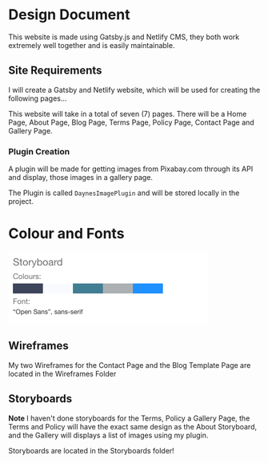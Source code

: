 # Design Document

This website is made using Gatsby.js and Netlify CMS, they both work extremely well together and is easily maintainable.

## Site Requirements

I will create a Gatsby and Netlify website, which will be used for creating the following pages...

This website will take in a total of seven (7) pages. There will be a Home Page, About Page, Blog Page, Terms Page, Policy Page, Contact Page and Gallery Page.

### Plugin Creation

A plugin will be made for getting images from Pixabay.com through its API and display, those images in a gallery page.

The Plugin is called `DaynesImagePlugin` and will be stored locally in the project.

# Colour and Fonts

<img src="./color-font.png">

## Wireframes

My two Wireframes for the Contact Page and the Blog Template Page are located in the Wireframes Folder

## Storyboards

**Note** I haven't done storyboards for the Terms, Policy a Gallery Page, the Terms and Policy will have the exact same design as the About Storyboard, and the Gallery will displays a list of images using my plugin.

Storyboards are located in the Storyboards folder!
